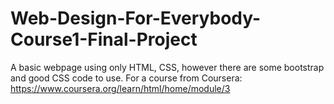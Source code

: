 # Web-Design-For-Everybody-Course1-Final-Project
A basic webpage using only HTML, CSS, however there are some bootstrap and good CSS code to use. For a course from Coursera: https://www.coursera.org/learn/html/home/module/3
